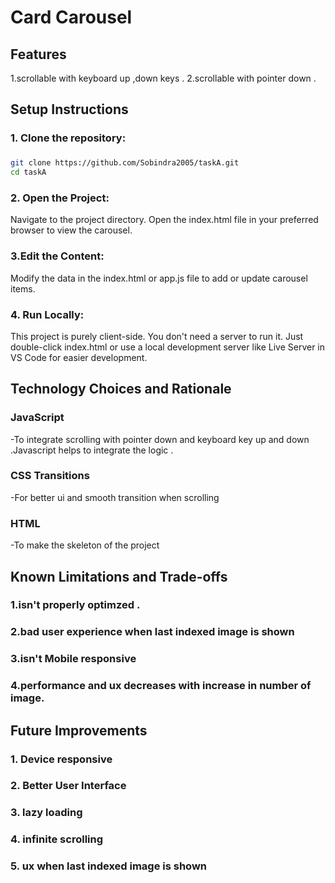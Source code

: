 # Card Carousel 

## Features 

1.scrollable with keyboard up ,down keys .
2.scrollable with pointer down .

## Setup Instructions

### 1. Clone the repository:
### 
```bash
git clone https://github.com/Sobindra2005/taskA.git
cd taskA
```

### 2. Open the Project:
   
Navigate to the project directory.
Open the index.html file in your preferred browser to view the carousel.

### 3.Edit the Content:

Modify the data in the index.html or app.js file to add or update carousel items.

### 4. Run Locally:
   
This project is purely client-side. You don't need a server to run it. Just double-click index.html or use a local development server like Live Server in VS Code for easier development.

## Technology Choices and Rationale

###  JavaScript

-To integrate scrolling with pointer down and keyboard key up and down .Javascript helps to integrate the logic .

### CSS Transitions

-For better ui and smooth transition when scrolling 

### HTML

-To make the skeleton of the project 

## Known Limitations and Trade-offs

### 1.isn't properly optimzed .
### 2.bad user experience when last indexed image is shown 
### 3.isn't Mobile responsive 
### 4.performance and ux decreases with increase in number of image.

## Future Improvements

### 1. Device responsive
### 2. Better User Interface
### 3. lazy loading
### 4. infinite scrolling
### 5. ux when last indexed image is shown 

